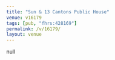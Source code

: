 ```yaml
---
title: "Sun & 13 Cantons Public House"
venue: v16179
tags: [pub, "fhrs:428169"]
permalink: /v/16179/
layout: venue
---
```

null
